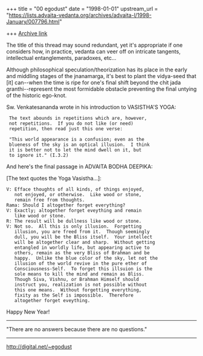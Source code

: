 +++
title = "00 egodust"
date = "1998-01-01"
upstream_url = "https://lists.advaita-vedanta.org/archives/advaita-l/1998-January/007796.html"

+++
[Archive link](https://lists.advaita-vedanta.org/archives/advaita-l/1998-January/007796.html)

The title of this thread may sound redundant, yet it's appropriate
if one considers how, in practice, vedanta can veer off on intricate
tangents, intellectual entanglements, paradoxes, etc...

Although philosophical speculation/theorization has its place in the
early and middling stages of the jnanamarga, it's best to plant the
vidya-seed that [it] can--when the time is ripe for one's final shift
beyond the chit jada granthi--represent the most formidable obstacle
preventing the final untying of the historic ego-knot.

Sw. Venkatesananda wrote in his introduction to VASISTHA'S YOGA:

     The text abounds in repetitions which are, however,
     not repetitions.  If you do not like (or need)
     repetition, then read just this one verse:

     "This world appearance is a confusion; even as the
     blueness of the sky is an optical illusion.  I think
     it is better not to let the mind dwell on it, but
     to ignore it." (I.3.2)

And here's the final passage in ADVAITA BODHA DEEPIKA:

[The text quotes the Yoga Vasistha...]:

    V: Efface thoughts of all kinds, of things enjoyed,
       not enjoyed, or otherwise.  Like wood or stone,
       remain free from thoughts.
    Rama: Should I altogether forget everything?
    V: Exactly; altogether forget eveything and remain
       like wood or stone.
    R: The result will be dullness like wood or stone.
    V: Not so.  All this is only illusion.  Forgetting
       illusion, you are freed from it.  Though seemingly
       dull, you will be the Bliss itself.  Your intellect
       will be altogether clear and sharp.  Without getting
       entangled in worldly life, but appearing active to
       others, remain as the very Bliss of Brahman and be
       happy.  Unlike the blue color of the sky, let not the
       illusion of the world revive in the pure ether of
       Consciousness-Self.  To forget this illsuion is the
       sole means to kill the mind and remain as Bliss.
       Though Siva, Vishnu, or Brahman Himself should
       instruct you, realization is not possible without
       this one means.  Without forgetting everything,
       fixity as the Self is impossible.  Therefore
       altogether forget eveything.

Happy New Year!

_______________________

"There are no answers
       because
there are no questions."
_______________________

http://digital.net/~egodust

